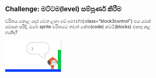 ## Challenge: මට්ටම(level) සම්පූර්ණ කිරීම

චරිතය කොළ දොර වෙත ළඟා වේ `නම්(if)`{:class="block3control"} එය යමක් පවසන පරිදි, ඔබේ sprite චරිතයට තවත් කේත(code) කට්ටි(blocks) එකතු කළ හැකිද?

![තිර රුව(screenshot)](images/dodge-win.png)